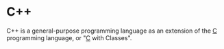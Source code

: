 # C++

C++ is a general-purpose programming language as an extension of the [C](/wiki/C) programming language, or "[C](/wiki/C) with Classes".